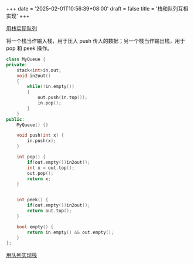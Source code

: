 +++
date = '2025-02-01T10:56:39+08:00'
draft = false
title = '栈和队列互相实现'
+++

[用栈实现队列](https://leetcode.cn/problems/implement-queue-using-stacks/)

将一个栈当作输入栈，用于压入 push 传入的数据；另一个栈当作输出栈，用于 pop 和 peek 操作。

```cpp
class MyQueue {
private:
    stack<int>in,out;
    void in2out()
    {
        while(!in.empty())
        {
            out.push(in.top());
            in.pop();
        }
    }
public:
    MyQueue() {}

    void push(int x) {
        in.push(x);
    }

    int pop() {
        if(out.empty())in2out();
        int x = out.top();
        out.pop();
        return x;
    }


    int peek() {
        if(out.empty())in2out();
        return out.top();
    }

    bool empty() {
        return in.empty() && out.empty();
    }
};
```

[用队列实现栈](https://leetcode.cn/problems/implement-stack-using-queues/)
